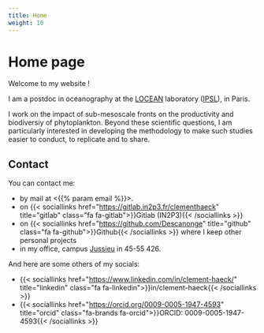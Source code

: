 ```yaml
---
title: Home
weight: 10
---
```


# Home page

Welcome to my website !

I am a postdoc in oceanography at the [LOCEAN](https://www.locean.ipsl.fr/en "Laboratoire d'Océanographie et du Climat: Expérimentations et Approches Numériques") laboratory (<a href="https://www.ipsl.fr/en" title="Institut Pierre-Simon Laplace">IPSL</a>), in Paris.

I work on the impact of sub-mesoscale fronts on the productivity and biodiversiy of phytoplankton.
Beyond these scientific questions, I am particularly interested in developing the methodology to make such studies easier to conduct, to replicate and to share.

## Contact

You can contact me:
- by mail at <{{% param email %}}>.
- on {{< sociallinks
    href="https://gitlab.in2p3.fr/clementhaeck"
    title="gitlab"
    class="fa fa-gitlab">}}Gitlab (IN2P3){{< /sociallinks >}}
- on {{< sociallinks
    href="https://github.com/Descanonge"
    title="github"
    class="fa fa-github">}}Github{{< /sociallinks >}} where I keep other personal projects
- in my office, campus [Jussieu](https://www.sorbonne-universite.fr/campus-et-sites#CampusPierreetMarieCurie "campus location") in 45-55 426.

And here are some others of my socials:
- {{< sociallinks
  href="https://www.linkedin.com/in/clement-haeck/"
  title="linkedin"
  class="fa fa-linkedin">}}in/clement-haeck{{< /sociallinks >}}
- {{< sociallinks
  href="https://orcid.org/0009-0005-1947-4593"
  title="orcid"
  class="fa-brands fa-orcid">}}ORCID: 0009-0005-1947-4593{{< /sociallinks >}}
